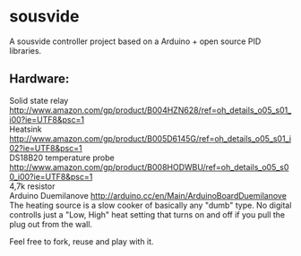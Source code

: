 sousvide
========
A sousvide controller project based on a Arduino + open source PID libraries. 

Hardware:
-------------

Solid state relay http://www.amazon.com/gp/product/B004HZN628/ref=oh_details_o05_s01_i00?ie=UTF8&psc=1  
Heatsink http://www.amazon.com/gp/product/B005D6145G/ref=oh_details_o05_s01_i02?ie=UTF8&psc=1  
DS18B20 temperature probe http://www.amazon.com/gp/product/B008HODWBU/ref=oh_details_o05_s00_i00?ie=UTF8&psc=1  
4,7k resistor  
Arduino Duemilanove http://arduino.cc/en/Main/ArduinoBoardDuemilanove  
The heating source is a slow cooker of basically any "dumb" type. No digital controlls just a "Low, High" heat setting that turns on and off if you pull the plug out from the wall.  



Feel free to fork, reuse and play with it. 
